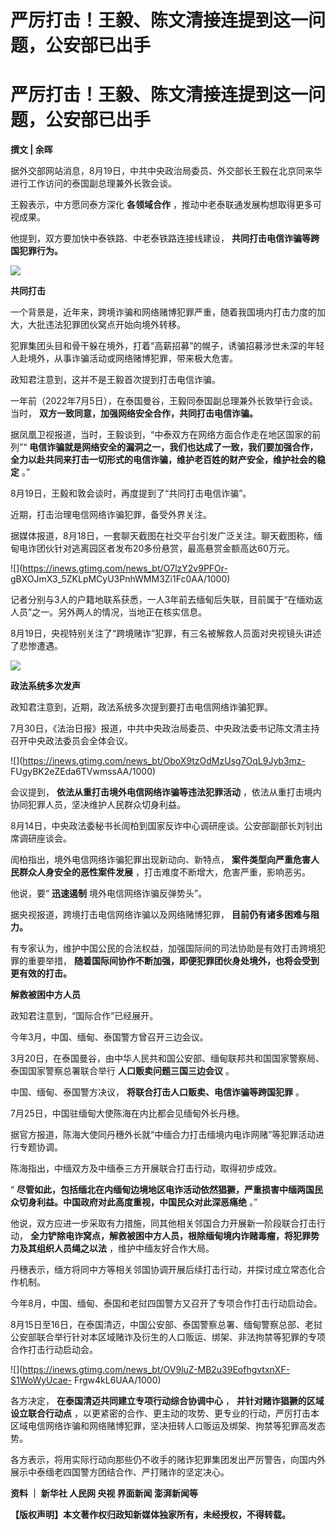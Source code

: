 # 严厉打击！王毅、陈文清接连提到这一问题，公安部已出手

# 严厉打击！王毅、陈文清接连提到这一问题，公安部已出手

**撰文 | 余晖**

据外交部网站消息，8月19日，中共中央政治局委员、外交部长王毅在北京同来华进行工作访问的泰国副总理兼外长敦会谈。

王毅表示，中方愿同泰方深化 **各领域合作** ，推动中老泰联通发展构想取得更多可视成果。

他提到，双方要加快中泰铁路、中老泰铁路连接线建设， **共同打击电信诈骗等跨国犯罪行为。**

![](https://inews.gtimg.com/news_bt/O1k0j67emeH0a7acha8Fm6O8l2PojxUrgVllRjrNfBMjUAA/1000)

**共同打击**

一个背景是，近年来，跨境诈骗和网络赌博犯罪严重，随着我国境内打击力度的加大，大批违法犯罪团伙窝点开始向境外转移。

犯罪集团头目和骨干躲在境外，打着“高薪招募”的幌子，诱骗招募涉世未深的年轻人赴境外，从事诈骗活动或网络赌博犯罪，带来极大危害。

政知君注意到，这并不是王毅首次提到打击电信诈骗。

一年前（2022年7月5日），在泰国曼谷，王毅同泰国副总理兼外长敦举行会谈。当时， **双方一致同意，加强网络安全合作，共同打击电信诈骗。**

据凤凰卫视报道，当时，王毅谈到，“中泰双方在网络方面合作走在地区国家的前列”“
**电信诈骗就是网络安全的漏洞之一，我们也达成了一致，我们要加强合作，全力以赴共同来打击一切形式的电信诈骗，维护老百姓的财产安全，维护社会的稳定** 。”

8月19日，王毅和敦会谈时，再度提到了“共同打击电信诈骗”。

近期，打击治理电信网络诈骗犯罪，备受外界关注。

据媒体报道，8月18日，一套聊天截图在社交平台引发广泛关注。聊天截图称，缅甸电诈团伙针对逃离园区者发布20多份悬赏，最高悬赏金额高达60万元。

![](https://inews.gtimg.com/news_bt/O7lzY2v9PFOr-
gBXOJmX3_5ZKLpMCyU3PnhWMM3Zi1Fc0AA/1000)

记者分别与3人的户籍地联系获悉，一人3年前去缅甸后失联，目前属于“在缅劝返人员”之一。另外两人的情况，当地正在核实信息。

8月19日，央视特别关注了“跨境赌诈”犯罪，有三名被解救人员面对央视镜头讲述了悲惨遭遇。

![](https://inews.gtimg.com/news_bt/OiM_2tjtdt9OhQ_egiMh6hvKQoGfgpXM1OekMFATqKlFoAA/1000)

**政法系统多次发声**

政知君注意到，近期，政法系统多次提到要打击电信网络诈骗犯罪。

7月30日，《法治日报》报道，中共中央政治局委员、中央政法委书记陈文清主持召开中央政法委员会全体会议。

![](https://inews.gtimg.com/news_bt/OboX9tzOdMzUsg7OqL9Jyb3mz-
FUgyBK2eZEda6TVwmssAA/1000)

会议提到， **依法从重打击境外电信网络诈骗等违法犯罪活动** ，依法从重打击境内协同犯罪人员，坚决维护人民群众切身利益。

8月14日，中央政法委秘书长訚柏到国家反诈中心调研座谈。公安部副部长刘钊出席调研座谈会。

訚柏指出，境外电信网络诈骗犯罪出现新动向、新特点， **案件类型向严重危害人民群众人身安全的恶性案件发展** ，打击难度不断增大，危害严重，影响恶劣。

他说，要“ **迅速遏制** 境外电信网络诈骗反弹势头”。

据央视报道，跨境打击电信网络诈骗以及网络赌博犯罪， **目前仍有诸多困难与阻力。**

有专家认为，维护中国公民的合法权益，加强国际间的司法协助是有效打击跨境犯罪的重要举措，
**随着国际间协作不断加强，即便犯罪团伙身处境外，也将会受到更有效的打击。**

**解救被困中方人员**

政知君注意到，“国际合作”已经展开。

今年3月，中国、缅甸、泰国警方曾召开三边会议。

3月20日，在泰国曼谷，由中华人民共和国公安部、缅甸联邦共和国国家警察局、泰国国家警察总署联合举行 **人口贩卖问题三国三边会议** 。

中国、缅甸、泰国警方决议， **将联合打击人口贩卖、电信诈骗等跨国犯罪** 。

7月25日，中国驻缅甸大使陈海在内比都会见缅甸外长丹穗。

据官方报道，陈海大使同丹穗外长就“中缅合力打击缅境内电诈网赌”等犯罪活动进行专题协调。

陈海指出，中缅双方及中缅泰三方开展联合打击行动，取得初步成效。

“ **尽管如此，包括缅北在内缅甸边境地区电诈活动依然猖獗，严重损害中缅两国民众切身利益。中国政府对此高度重视，中国民众对此深恶痛绝** 。”

他说，双方应进一步采取有力措施，同其他相关邻国合力开展新一阶段联合打击行动，
**全力铲除电诈窝点，解救被困中方人员，根除缅甸境内诈赌毒瘤，将犯罪势力及其组织人员绳之以法** ，维护中缅友好合作大局。

丹穗表示，缅方将同中方等相关邻国协调开展后续打击行动，并探讨成立常态化合作机制。

今年8月，中国、缅甸、泰国和老挝四国警方又召开了专项合作打击行动启动会。

8月15日至16日，在泰国清迈，中国公安部、泰国警察总署、缅甸警察总部、老挝公安部联合举行针对本区域赌诈及衍生的人口贩运、绑架、非法拘禁等犯罪的专项合作打击行动启动会。

![](https://inews.gtimg.com/news_bt/OV9luZ-MB2u39EofhgvtxnXF-S1WoWyUcae-
Frgw4kL6UAA/1000)

各方决定， **在泰国清迈共同建立专项行动综合协调中心** ， **并针对赌诈猖獗的区域设立联合行动点**
，以更紧密的合作、更主动的攻势、更专业的行动，严厉打击本区域电信网络诈骗和网络赌博犯罪，坚决扭转人口贩运及绑架、拘禁等犯罪高发态势。

各方表示，将用实际行动向那些仍不收手的赌诈犯罪集团发出严厉警告，向国内外展示中泰缅老四国警方团结合作、严打赌诈的坚定决心。

**资料 ｜ 新华社 人民网 央视 界面新闻 澎湃新闻等**

**【版权声明】本文著作权归政知新媒体独家所有，未经授权，不得转载。**

